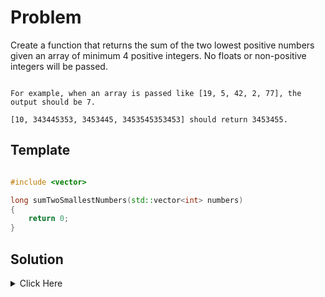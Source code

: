 # Problem

Create a function that returns the sum of the two lowest positive numbers given an array of minimum 4 positive integers. No floats or non-positive integers will be passed.


```

For example, when an array is passed like [19, 5, 42, 2, 77], the output should be 7.

[10, 343445353, 3453445, 3453545353453] should return 3453455.

```

## Template

```cpp

#include <vector>

long sumTwoSmallestNumbers(std::vector<int> numbers)
{
    return 0;
}

```


## Solution

<details>
	<summary> Click Here </summary>

```cpp
#include <vector>
#include <algorithm>

using namespace std;

long sumTwoSmallestNumbers(vector<int> numbers){

    nth_element(numbers.begin(), numbers.begin() + 1, numbers.end());
    return numbers[0] + numbers[1];
  
}
```cpp

</details>